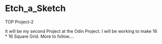 # Etch_a_Sketch
TOP Project-2

It will be my second Project at the Odin Project.
I will be working to make 16 * 16 Square Grid. More to follow....


